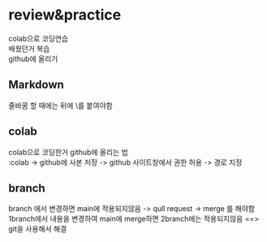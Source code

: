 # review&practice
colab으로 코딩연습 \
배웠던거 복습 \
github에 올리기



## Markdown
줄바꿈 할 때에는 뒤에 \\를 붙여야함

## colab
colab으로 코딩한거 github에 올리는 법\
:colab -> github에 사본 저장 -> github 사이트창에서 권한 허용 -> 경로 지정


## branch
branch 에서 변경하면 main에 적용되지않음 -> qull request -> merge 를 해야함\
1branch에서 내용을 변경하여 main에 merge하면 2branch에는 적용되지않음 ==> git을 사용해서 해결
